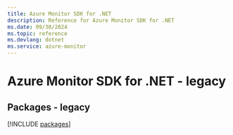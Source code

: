 ```yaml
---
title: Azure Monitor SDK for .NET
description: Reference for Azure Monitor SDK for .NET
ms.date: 09/30/2024
ms.topic: reference
ms.devlang: dotnet
ms.service: azure-monitor
---
```

# Azure Monitor SDK for .NET - legacy
## Packages - legacy
[!INCLUDE [packages](monitor-index.md)]